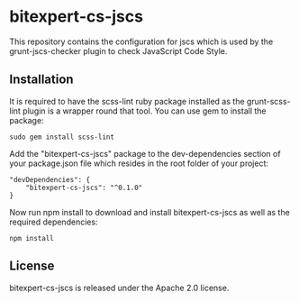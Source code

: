 # bitexpert-cs-jscs


This repository contains the configuration for jscs which is used by the grunt-jscs-checker plugin to check JavaScript 
Code Style.

## Installation

It is required to have the scss-lint ruby package installed as the grunt-scss-lint plugin is a wrapper round that tool. 
You can use gem to install the package:

    sudo gem install scss-lint

Add the "bitexpert-cs-jscs" package to the dev-dependencies section of your package.json file which resides in the 
root folder of your project:

    "devDependencies": {
        "bitexpert-cs-jscs": "^0.1.0"
    }

Now run npm install to download and install bitexpert-cs-jscs as well as the required dependencies:

    npm install

## License

bitexpert-cs-jscs is released under the Apache 2.0 license.
